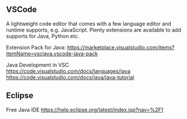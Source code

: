 ## VSCode
A lightweight code editor that comes with a few language editor and runtime supports, e.g. JavaScript. Plenty extensions are available to add supports for Java, Python etc.

Extension Pack for Java:
https://marketplace.visualstudio.com/items?itemName=vscjava.vscode-java-pack

Java Development in VSC
https://code.visualstudio.com/docs/languages/java
https://code.visualstudio.com/docs/java/java-tutorial


## Eclipse
Free Java IDE
https://help.eclipse.org/latest/index.jsp?nav=%2F1


